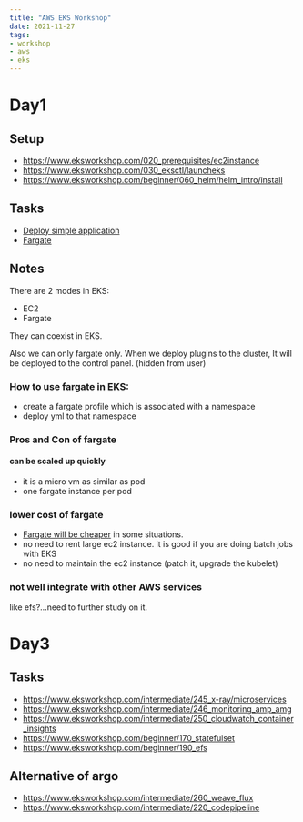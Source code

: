 ```yaml
---
title: "AWS EKS Workshop"
date: 2021-11-27
tags:
- workshop
- aws
- eks
---
```


# Day1

## Setup
* https://www.eksworkshop.com/020_prerequisites/ec2instance
* https://www.eksworkshop.com/030_eksctl/launcheks
* https://www.eksworkshop.com/beginner/060_helm/helm_intro/install

## Tasks
* [Deploy simple application](https://www.eksworkshop.com/beginner/050_deploy)
* [Fargate](https://www.eksworkshop.com/beginner/180_fargate)

## Notes

There are 2 modes in EKS: 
* EC2 
* Fargate

They can coexist in EKS.

Also we can only fargate only. When we deploy plugins to the cluster, It will be deployed to the control panel. (hidden from user)

### How to use fargate in EKS:

* create a fargate profile which is associated with a namespace
* deploy yml to that namespace

### Pros and Con of fargate

#### can be scaled up quickly 

* it is a micro vm as similar as pod
* one fargate instance per pod

### lower cost of fargate

* [Fargate will be cheaper](https://aws.amazon.com/blogs/containers/theoretical-cost-optimization-by-amazon-ecs-launch-type-fargate-vs-ec2/) in some situations. 
* no need to rent large ec2 instance. it is good if you are doing batch jobs with EKS
* no need to maintain the ec2 instance (patch it, upgrade the kubelet)

### not well integrate with other AWS services

like efs?...need to further study on it.

# Day3

## Tasks
* https://www.eksworkshop.com/intermediate/245_x-ray/microservices
* https://www.eksworkshop.com/intermediate/246_monitoring_amp_amg
* https://www.eksworkshop.com/intermediate/250_cloudwatch_container_insights
* https://www.eksworkshop.com/beginner/170_statefulset
* https://www.eksworkshop.com/beginner/190_efs

## Alternative of argo
* https://www.eksworkshop.com/intermediate/260_weave_flux
* https://www.eksworkshop.com/intermediate/220_codepipeline


